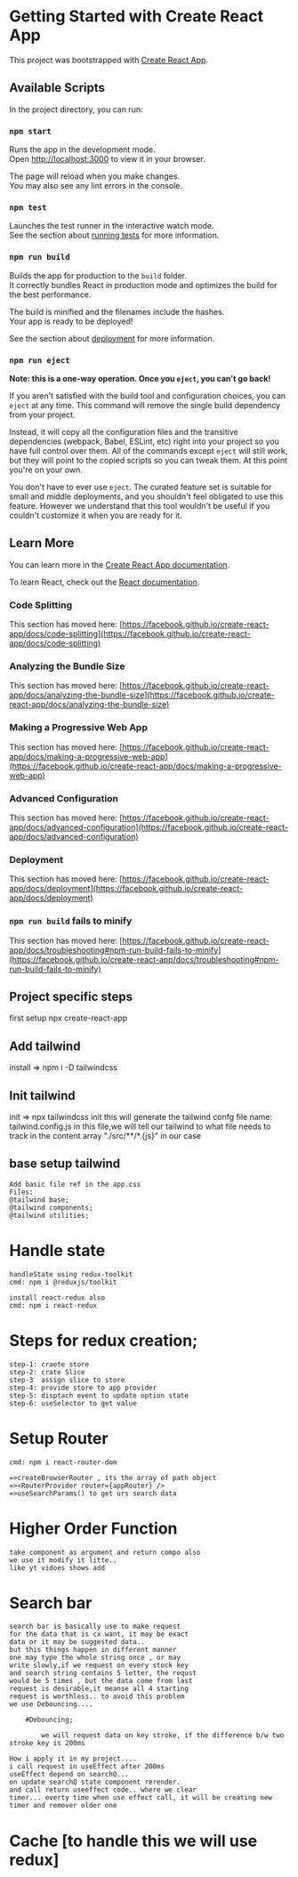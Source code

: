 # Getting Started with Create React App

This project was bootstrapped with [Create React App](https://github.com/facebook/create-react-app).

## Available Scripts

In the project directory, you can run:

### `npm start`

Runs the app in the development mode.\
Open [http://localhost:3000](http://localhost:3000) to view it in your browser.

The page will reload when you make changes.\
You may also see any lint errors in the console.

### `npm test`

Launches the test runner in the interactive watch mode.\
See the section about [running tests](https://facebook.github.io/create-react-app/docs/running-tests) for more information.

### `npm run build`

Builds the app for production to the `build` folder.\
It correctly bundles React in production mode and optimizes the build for the best performance.

The build is minified and the filenames include the hashes.\
Your app is ready to be deployed!

See the section about [deployment](https://facebook.github.io/create-react-app/docs/deployment) for more information.

### `npm run eject`

**Note: this is a one-way operation. Once you `eject`, you can't go back!**

If you aren't satisfied with the build tool and configuration choices, you can `eject` at any time. This command will remove the single build dependency from your project.

Instead, it will copy all the configuration files and the transitive dependencies (webpack, Babel, ESLint, etc) right into your project so you have full control over them. All of the commands except `eject` will still work, but they will point to the copied scripts so you can tweak them. At this point you're on your own.

You don't have to ever use `eject`. The curated feature set is suitable for small and middle deployments, and you shouldn't feel obligated to use this feature. However we understand that this tool wouldn't be useful if you couldn't customize it when you are ready for it.

## Learn More

You can learn more in the [Create React App documentation](https://facebook.github.io/create-react-app/docs/getting-started).

To learn React, check out the [React documentation](https://reactjs.org/).

### Code Splitting

This section has moved here: [https://facebook.github.io/create-react-app/docs/code-splitting](https://facebook.github.io/create-react-app/docs/code-splitting)

### Analyzing the Bundle Size

This section has moved here: [https://facebook.github.io/create-react-app/docs/analyzing-the-bundle-size](https://facebook.github.io/create-react-app/docs/analyzing-the-bundle-size)

### Making a Progressive Web App

This section has moved here: [https://facebook.github.io/create-react-app/docs/making-a-progressive-web-app](https://facebook.github.io/create-react-app/docs/making-a-progressive-web-app)

### Advanced Configuration

This section has moved here: [https://facebook.github.io/create-react-app/docs/advanced-configuration](https://facebook.github.io/create-react-app/docs/advanced-configuration)

### Deployment

This section has moved here: [https://facebook.github.io/create-react-app/docs/deployment](https://facebook.github.io/create-react-app/docs/deployment)

### `npm run build` fails to minify

This section has moved here: [https://facebook.github.io/create-react-app/docs/troubleshooting#npm-run-build-fails-to-minify](https://facebook.github.io/create-react-app/docs/troubleshooting#npm-run-build-fails-to-minify)



## Project specific steps

first setup npx create-react-app


## Add tailwind

install => npm i -D tailwindcss

## Init tailwind 
init    => npx tailwindcss init
this will generate the tailwind confg file
name: tailwind.config.js
in this file,we will tell our tailwind to what file needs to track in the content array
"./src/**/*.{js}" in our case

## base setup tailwind
    Add basic file ref in the app.css
    Files:
    @tailwind base;
    @tailwind components;
    @tailwind utilities;



# Handle state 
    handleState using redux-toolkit
    cmd: npm i @reduxjs/toolkit

    install react-redux also
    cmd: npm i react-redux

# Steps for redux creation;
    step-1: craete store
    step-2: crate Slice
    step-3  assign slice to store
    step-4: provide store to app provider
    step-5: disptach event to update option state
    step-6: useSelector to get value


# Setup Router

    cmd: npm i react-router-dom

    =>createBrowserRouter , its the array of path object 
    =><RouterProvider router={appRouter} />
    =>useSearchParams() to get urs search data

# Higher Order Function 
    
    take component as argument and return compo also
    we use it modify it litte..
    like yt vidoes shows add 

    

# Search bar
    search bar is basically use to make request 
    for the data that is cx want, it may be exact 
    data or it may be suggested data..
    but this things happen in different manner
    one may type the whole string once , or may 
    write slowly,if we request on every stock key
    and search string contains 5 letter, the requst 
    would be 5 times , but the data come from last
    request is desirable,it meanse all 4 starting
    request is worthless.. to avoid this problem
    we use Debouncing....

        #Debouncing;

            we will request data on key stroke, if the difference b/w two stroke key is 200ms

    How i apply it in my project....
    i call request in useEffect after 200ms 
    useEffect depend on searchQ...
    on update searchQ state component rerender.
    and call return useeffect code.. where we clear 
    timer... everty time when use effect call, it will be creating new timer and remover older one


# Cache [to handle this we will use redux]